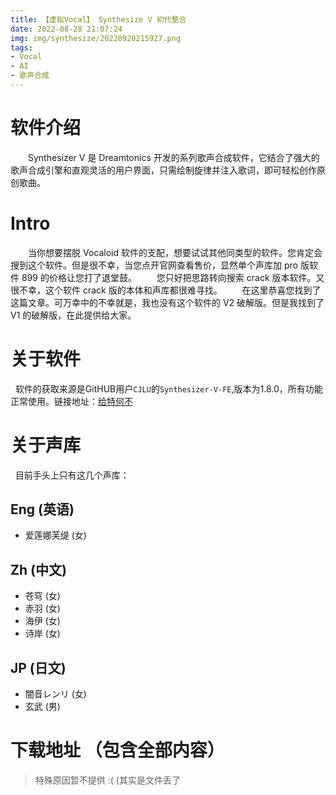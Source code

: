 ```yaml
---
title: 【虚拟Vocal】 Synthesize V 初代整合
date: 2022-08-28 21:07:24
img: img/synthesize/20220920215927.png
tags:
- Vocal
- AI
- 歌声合成
---
```

# 软件介绍
  Synthesizer V 是 Dreamtonics 开发的系列歌声合成软件，它结合了强大的歌声合成引擎和直观灵活的用户界面，只需绘制旋律并注入歌词，即可轻松创作原创歌曲。
# Intro
  当你想要摆脱 Vocaloid 软件的支配，想要试试其他同类型的软件。您肯定会搜到这个软件。但是很不幸，当您点开官网查看售价，显然单个声库加 pro 版软件 899 的价格让您打了退堂鼓。
  您只好把思路转向搜索 crack 版本软件。又很不幸，这个软件 crack 版的本体和声库都很难寻找。
  在这里恭喜您找到了这篇文章。可万幸中的不幸就是，我也没有这个软件的 V2 破解版。但是我找到了 V1 的破解版，在此提供给大家。
# 关于软件
  软件的获取来源是GitHUB用户`CJLU`的`Synthesizer-V-FE`,版本为1.8.0，所有功能正常使用。链接地址：[给特何不](https://github.com/CJLU-source/Synthesizer-V-FE "给特何不")
# 关于声库
  目前手头上只有这几个声库：
## Eng (英语)
* 爱莲娜芙缇 (女)
## Zh (中文)
* 苍穹 (女)
* 赤羽 (女)
* 海伊 (女)
* 诗岸 (女)
## JP (日文)
* 闇音レンリ (女)
* 玄武 (男)

# 下载地址 （包含全部内容）
> 特殊原因暂不提供 :(
> (其实是文件丢了
